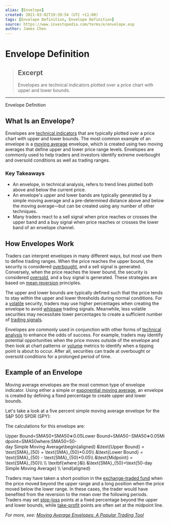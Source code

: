 ```yaml
---
alias: [Envelope]
created: 2021-03-02T19:39:54 (UTC +11:00)
tags: [Envelope Definition, Envelope Definition]
source: https://www.investopedia.com/terms/e/envelope.asp
author: James Chen
---
```


# Envelope Definition

> ## Excerpt
> Envelopes are technical indicators plotted over a price chart with upper and lower bounds.

---

Envelope Definition
## What Is an Envelope?

Envelopes are [technical indicators](https://www.investopedia.com/terms/t/technicalindicator.asp) that are typically plotted over a price chart with upper and lower bounds. The most common example of an envelope is a [moving average](https://www.investopedia.com/terms/m/movingaverage.asp) envelope, which is created using two moving averages that define upper and lower price range levels. Envelopes are commonly used to help traders and investors identify extreme overbought and oversold conditions as well as trading ranges.

### Key Takeaways

-   An envelope, in technical analysis, refers to trend lines plotted both above and below the current price.
-   An envelope's upper and lower bands are typically generated by a simple moving average and a pre-determined distance above and below the moving average—but can be created using any number of other techniques.
-   Many traders react to a sell signal when price reaches or crosses the upper band and a buy signal when price reaches or crosses the lower band of an envelope channel.

## How Envelopes Work

Traders can interpret envelopes in many different ways, but most use them to define trading ranges. When the price reaches the upper bound, the security is considered [overbought](https://www.investopedia.com/terms/o/overbought.asp), and a sell signal is generated. Conversely, when the price reaches the lower bound, the security is considered [oversold](https://www.investopedia.com/terms/o/oversold.asp), and a buy signal is generated. These strategies are based on [mean reversion](https://www.investopedia.com/terms/m/meanreversion.asp) principles.

The upper and lower bounds are typically defined such that the price tends to stay within the upper and lower thresholds during normal conditions. For a [volatile](https://www.investopedia.com/terms/v/volatility.asp) security, traders may use higher percentages when creating the envelope to avoid [whipsaw](https://www.investopedia.com/terms/w/whipsaw.asp) trading signals. Meanwhile, less volatile securities may necessitate lower percentages to create a sufficient number of [trading signals](https://www.investopedia.com/terms/t/trade-signal.asp).

Envelopes are commonly used in conjunction with other forms of [technical analysis](https://www.investopedia.com/terms/t/technicalanalysis.asp) to enhance the odds of success. For example, traders may identify potential opportunities when the price moves outside of the envelope and then look at chart patterns or [volume](https://www.investopedia.com/terms/v/volume.asp) metrics to identify when a tipping point is about to occur. After all, securities can trade at overbought or oversold conditions for a prolonged period of time.

## Example of an Envelope

Moving average envelopes are the most common type of envelope indicator. Using either a simple or [exponential moving average](https://www.investopedia.com/terms/e/ema.asp), an envelope is created by defining a fixed percentage to create upper and lower bounds. 

Let's take a look at a five percent simple moving average envelope for the S&P 500 SPDR (SPY):

The calculations for this envelope are:

Upper Bound\=SMA50+SMA50∗0.05Lower Bound\=SMA50−SMA50∗0.05Midpoint\=SMA50where:SMA50\=50-day Simple Moving Average\\begin{aligned} &\\text{Upper Bound} = \\text{SMA}\_{50} + \\text{SMA}\_{50}\*0.05\\\\ &\\text{Lower Bound} = \\text{SMA}\_{50} - \\text{SMA}\_{50}\*0.05\\\\ &\\text{Midpoint} = \\text{SMA}\_{50}\\\\ \\\\ \\textbf{where:}&\\\\ &\\text{SMA}\_{50}=\\text{50-day Simple Moving Average} \\\\ \\end{aligned}

Traders may have taken a short position in the [exchange-traded fund](https://www.investopedia.com/terms/e/etf.asp) when the price moved beyond the upper range and a long position when the price moved below the lower range. In these cases, the trader would have benefited from the reversion to the mean over the following periods. Traders may set [stop-loss](https://www.investopedia.com/terms/s/stop-lossorder.asp) points at a fixed percentage beyond the upper and lower bounds, while [take-profit](https://www.investopedia.com/terms/t/take-profitorder.asp) points are often set at the midpoint line.

_For more, see: [Moving Average Envelopes: A Popular Trading Tool](https://www.investopedia.com/articles/trading/08/moving-average-envelope.asp)_
